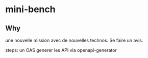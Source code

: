 # mini-bench


## Why 

une nouvelle mission avec de nouvelles technos. Se faire un avis.

steps: 
 un OAS
 generer les API via openapi-generator